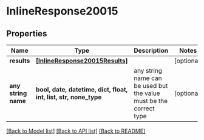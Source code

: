 # InlineResponse20015


## Properties
Name | Type | Description | Notes
------------ | ------------- | ------------- | -------------
**results** | [**[InlineResponse20015Results]**](InlineResponse20015Results.md) |  | [optional] 
**any string name** | **bool, date, datetime, dict, float, int, list, str, none_type** | any string name can be used but the value must be the correct type | [optional]

[[Back to Model list]](../README.md#documentation-for-models) [[Back to API list]](../README.md#documentation-for-api-endpoints) [[Back to README]](../README.md)



